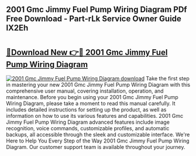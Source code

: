 ## 2001 Gmc Jimmy Fuel Pump Wiring Diagram PDf Free Download - Part-rLk Service Owner Guide lX2Eh

# <h2><a href="http://dftykk.blite.top/?on=2001+Gmc+Jimmy+Fuel+Pump+Wiring+Diagram">🔗Download New 👉🔴 2001 Gmc Jimmy Fuel Pump Wiring Diagram</a></h2>

[![2001 Gmc Jimmy Fuel Pump Wiring Diagram download](https://i.imgur.com/lujVjoI.png)](http://dftykk.blite.top/?on=2001+Gmc+Jimmy+Fuel+Pump+Wiring+Diagram)
Take the first step in mastering your new 2001 Gmc Jimmy Fuel Pump Wiring Diagram with this comprehensive user manual, covering installation, operation, and maintenance. Before you begin using your 2001 Gmc Jimmy Fuel Pump Wiring Diagram, please take a moment to read this manual carefully. It includes detailed instructions for setting up the product, as well as information on how to use its various features and capabilities. 2001 Gmc Jimmy Fuel Pump Wiring Diagram advanced features include image recognition, voice commands, customizable profiles, and automatic backups, all accessible through the sleek and customizable interface. We're Here to Help You Every Step of the Way 2001 Gmc Jimmy Fuel Pump Wiring Diagram. Our customer support team is available throughout your journey.
